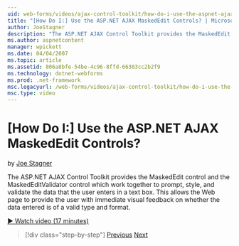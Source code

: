```yaml
---
uid: web-forms/videos/ajax-control-toolkit/how-do-i-use-the-aspnet-ajax-maskededit-controls
title: "[How Do I:] Use the ASP.NET AJAX MaskedEdit Controls? | Microsoft Docs"
author: JoeStagner
description: "The ASP.NET AJAX Control Toolkit provides the MaskedEdit control and the MaskedEditValidator control which work together to prompt, style, and validate the d..."
ms.author: aspnetcontent
manager: wpickett
ms.date: 04/04/2007
ms.topic: article
ms.assetid: 806a8bfe-54be-4c96-8ffd-66303cc2b2f9
ms.technology: dotnet-webforms
ms.prod: .net-framework
msc.legacyurl: /web-forms/videos/ajax-control-toolkit/how-do-i-use-the-aspnet-ajax-maskededit-controls
msc.type: video
---
```

[How Do I:] Use the ASP.NET AJAX MaskedEdit Controls?
====================
by [Joe Stagner](https://github.com/JoeStagner)

The ASP.NET AJAX Control Toolkit provides the MaskedEdit control and the MaskedEditValidator control which work together to prompt, style, and validate the data that the user enters in a text box. This allows the Web page to provide the user with immediate visual feedback on whether the data entered is of a valid type and format.

[&#9654; Watch video (17 minutes)](https://channel9.msdn.com/Blogs/ASP-NET-Site-Videos/how-do-i-use-the-aspnet-ajax-maskededit-controls)

> [!div class="step-by-step"]
> [Previous](how-do-i-use-the-aspnet-ajax-dropdown-control.md)
> [Next](how-do-i-use-the-aspnet-ajax-mutuallyexclusive-checkbox-extender.md)
